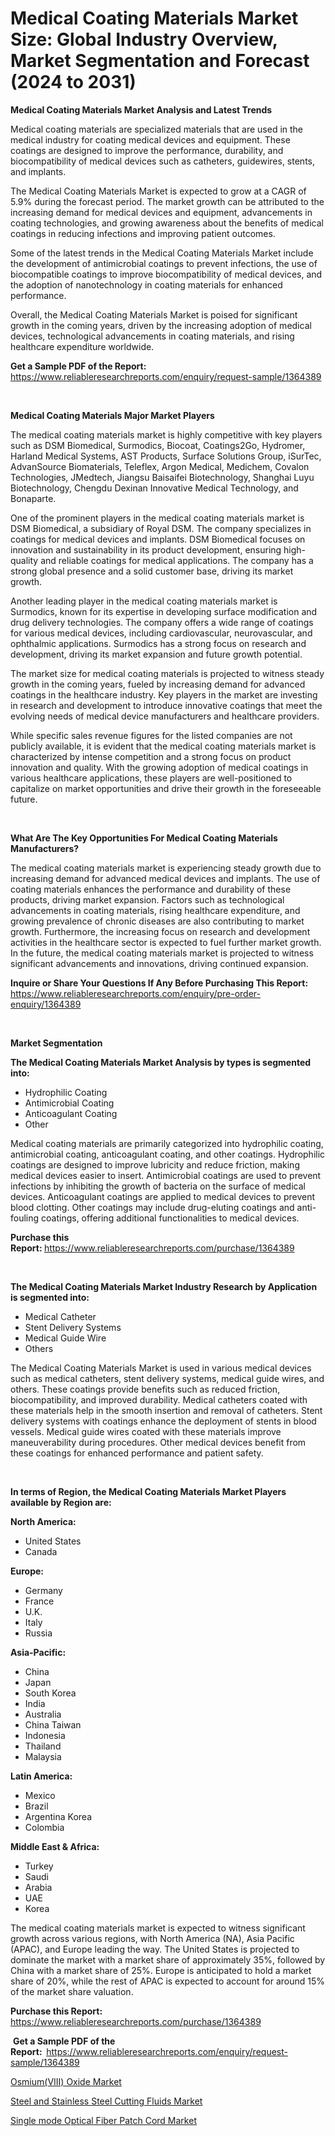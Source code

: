 <p><h1>Medical Coating Materials Market Size: Global Industry Overview, Market Segmentation and Forecast (2024 to 2031)</h1></p><p><strong>Medical Coating Materials Market Analysis and Latest Trends</strong></p>
<p><p>Medical coating materials are specialized materials that are used in the medical industry for coating medical devices and equipment. These coatings are designed to improve the performance, durability, and biocompatibility of medical devices such as catheters, guidewires, stents, and implants.</p><p>The Medical Coating Materials Market is expected to grow at a CAGR of 5.9% during the forecast period. The market growth can be attributed to the increasing demand for medical devices and equipment, advancements in coating technologies, and growing awareness about the benefits of medical coatings in reducing infections and improving patient outcomes.</p><p>Some of the latest trends in the Medical Coating Materials Market include the development of antimicrobial coatings to prevent infections, the use of biocompatible coatings to improve biocompatibility of medical devices, and the adoption of nanotechnology in coating materials for enhanced performance.</p><p>Overall, the Medical Coating Materials Market is poised for significant growth in the coming years, driven by the increasing adoption of medical devices, technological advancements in coating materials, and rising healthcare expenditure worldwide.</p></p>
<p><strong>Get a Sample PDF of the Report:&nbsp;</strong> <a href="https://www.reliableresearchreports.com/enquiry/request-sample/1364389">https://www.reliableresearchreports.com/enquiry/request-sample/1364389</a></p>
<p>&nbsp;</p>
<p><strong>Medical Coating Materials Major Market Players</strong></p>
<p><p>The medical coating materials market is highly competitive with key players such as DSM Biomedical, Surmodics, Biocoat, Coatings2Go, Hydromer, Harland Medical Systems, AST Products, Surface Solutions Group, iSurTec, AdvanSource Biomaterials, Teleflex, Argon Medical, Medichem, Covalon Technologies, JMedtech, Jiangsu Baisaifei Biotechnology, Shanghai Luyu Biotechnology, Chengdu Dexinan Innovative Medical Technology, and Bonaparte.</p><p>One of the prominent players in the medical coating materials market is DSM Biomedical, a subsidiary of Royal DSM. The company specializes in coatings for medical devices and implants. DSM Biomedical focuses on innovation and sustainability in its product development, ensuring high-quality and reliable coatings for medical applications. The company has a strong global presence and a solid customer base, driving its market growth.</p><p>Another leading player in the medical coating materials market is Surmodics, known for its expertise in developing surface modification and drug delivery technologies. The company offers a wide range of coatings for various medical devices, including cardiovascular, neurovascular, and ophthalmic applications. Surmodics has a strong focus on research and development, driving its market expansion and future growth potential.</p><p>The market size for medical coating materials is projected to witness steady growth in the coming years, fueled by increasing demand for advanced coatings in the healthcare industry. Key players in the market are investing in research and development to introduce innovative coatings that meet the evolving needs of medical device manufacturers and healthcare providers.</p><p>While specific sales revenue figures for the listed companies are not publicly available, it is evident that the medical coating materials market is characterized by intense competition and a strong focus on product innovation and quality. With the growing adoption of medical coatings in various healthcare applications, these players are well-positioned to capitalize on market opportunities and drive their growth in the foreseeable future.</p></p>
<p>&nbsp;</p>
<p><strong>What Are The Key Opportunities For Medical Coating Materials Manufacturers?</strong></p>
<p><p>The medical coating materials market is experiencing steady growth due to increasing demand for advanced medical devices and implants. The use of coating materials enhances the performance and durability of these products, driving market expansion. Factors such as technological advancements in coating materials, rising healthcare expenditure, and growing prevalence of chronic diseases are also contributing to market growth. Furthermore, the increasing focus on research and development activities in the healthcare sector is expected to fuel further market growth. In the future, the medical coating materials market is projected to witness significant advancements and innovations, driving continued expansion.</p></p>
<p><strong>Inquire or Share Your Questions If Any Before Purchasing This Report:</strong> <a href="https://www.reliableresearchreports.com/enquiry/pre-order-enquiry/1364389">https://www.reliableresearchreports.com/enquiry/pre-order-enquiry/1364389</a></p>
<p>&nbsp;</p>
<p><strong>Market Segmentation</strong></p>
<p><strong>The Medical Coating Materials Market Analysis by types is segmented into:</strong></p>
<p><ul><li>Hydrophilic Coating</li><li>Antimicrobial Coating</li><li>Anticoagulant Coating</li><li>Other</li></ul></p>
<p><p>Medical coating materials are primarily categorized into hydrophilic coating, antimicrobial coating, anticoagulant coating, and other coatings. Hydrophilic coatings are designed to improve lubricity and reduce friction, making medical devices easier to insert. Antimicrobial coatings are used to prevent infections by inhibiting the growth of bacteria on the surface of medical devices. Anticoagulant coatings are applied to medical devices to prevent blood clotting. Other coatings may include drug-eluting coatings and anti-fouling coatings, offering additional functionalities to medical devices.</p></p>
<p><strong>Purchase this Report:&nbsp;</strong><a href="https://www.reliableresearchreports.com/purchase/1364389">https://www.reliableresearchreports.com/purchase/1364389</a></p>
<p>&nbsp;</p>
<p><strong>The Medical Coating Materials Market Industry Research by Application is segmented into:</strong></p>
<p><ul><li>Medical Catheter</li><li>Stent Delivery Systems</li><li>Medical Guide Wire</li><li>Others</li></ul></p>
<p><p>The Medical Coating Materials Market is used in various medical devices such as medical catheters, stent delivery systems, medical guide wires, and others. These coatings provide benefits such as reduced friction, biocompatibility, and improved durability. Medical catheters coated with these materials help in the smooth insertion and removal of catheters. Stent delivery systems with coatings enhance the deployment of stents in blood vessels. Medical guide wires coated with these materials improve maneuverability during procedures. Other medical devices benefit from these coatings for enhanced performance and patient safety.</p></p>
<p>&nbsp;</p>
<p><strong>In terms of Region, the Medical Coating Materials Market Players available by Region are:</strong></p>
<p>
    <p> <strong> North America: </strong>
        <ul>
            <li>United States</li>
            <li>Canada</li>
        </ul>
        </p> 
    <p> <strong> Europe: </strong>
        <ul>
            <li>Germany</li>
            <li>France</li>
            <li>U.K.</li>
            <li>Italy</li>
            <li>Russia</li>
        </ul>
        </p> 
    <p> <strong> Asia-Pacific: </strong>
        <ul>
            <li>China</li>
            <li>Japan</li>
            <li>South Korea</li>
            <li>India</li>
            <li>Australia</li>
            <li>China Taiwan</li>
            <li>Indonesia</li>
            <li>Thailand</li>
            <li>Malaysia</li>
        </ul>
        </p> 
    <p> <strong> Latin America: </strong>
        <ul>
            <li>Mexico</li>
            <li>Brazil</li>
            <li>Argentina Korea</li>
            <li>Colombia</li>
        </ul>
        </p> 
    <p> <strong> Middle East & Africa: </strong>
        <ul>
            <li>Turkey</li>
            <li>Saudi</li>
            <li>Arabia</li>
            <li>UAE</li>
            <li>Korea</li>
        </ul>
    </p>
    </p>
<p><p>The medical coating materials market is expected to witness significant growth across various regions, with North America (NA), Asia Pacific (APAC), and Europe leading the way. The United States is projected to dominate the market with a market share of approximately 35%, followed by China with a market share of 25%. Europe is anticipated to hold a market share of 20%, while the rest of APAC is expected to account for around 15% of the market share valuation.</p></p>
<p><strong>Purchase this Report: </strong><a href="https://www.reliableresearchreports.com/purchase/1364389">https://www.reliableresearchreports.com/purchase/1364389</a></p>
<p>&nbsp;<strong>Get a Sample PDF of the Report:&nbsp;&nbsp;</strong><a href="https://www.reliableresearchreports.com/enquiry/request-sample/1364389">https://www.reliableresearchreports.com/enquiry/request-sample/1364389</a></p>
<p><strong></strong></p>
<p><p><a href="https://github.com/peachesmcdowel1/Market-Research-Report-List-1/blob/main/osmiumviii-oxide-market.md">Osmium(VIII) Oxide Market</a></p><p><a href="https://github.com/edytherolanlouisejk1miz0wig/Market-Research-Report-List-1/blob/main/steel-and-stainless-steel-cutting-fluids-market.md">Steel and Stainless Steel Cutting Fluids Market</a></p><p><a href="https://spotless-saver-8fd.notion.site/Single-mode-Optical-Fiber-Patch-Cord-Market-Size-Market-Trends-and-Growth-Outlook-forecasted-for-p-1007987af5784ac0a921e8527389532f">Single mode Optical Fiber Patch Cord Market</a></p></p>